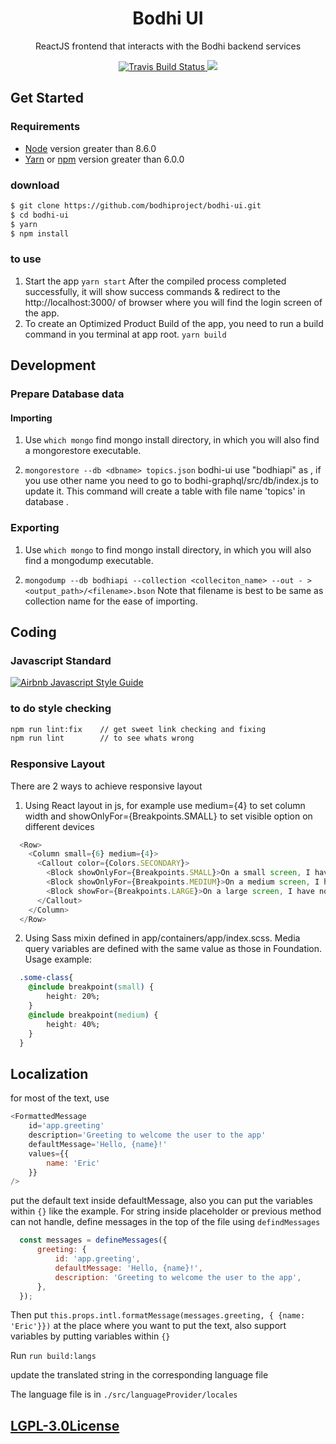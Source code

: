<h1 align="center">
Bodhi UI
</h1>
<p align="center">
ReactJS frontend that interacts with the Bodhi backend services
</p>

<p align="center">
    <a href="https://travis-ci.org/bodhiproject/bodhi-ui" target='_blank'>
      <img src="https://travis-ci.org/bodhiproject/bodhi-ui.svg?branch=master" alt="Travis Build Status"/>
    </a>
    <a href="https://github.com/bodhiproject/bodhi-ui/pulls">
      <img src="https://camo.githubusercontent.com/d4e0f63e9613ee474a7dfdc23c240b9795712c96/68747470733a2f2f696d672e736869656c64732e696f2f62616467652f5052732d77656c636f6d652d627269676874677265656e2e737667" />
    </a>
</p>

## Get Started

### Requirements

- [Node](https://nodejs.org/en/) version greater than 8.6.0
- [Yarn](https://yarnpkg.com/lang/en/) or [npm](https://www.npmjs.com/) version greater than 6.0.0

### download
```bash
$ git clone https://github.com/bodhiproject/bodhi-ui.git
$ cd bodhi-ui
$ yarn
$ npm install
```

### to use

1. Start the app
  `yarn start` 
  After the compiled process completed successfully, it will show success commands & redirect to the http://localhost:3000/ of browser where you will find the login screen of the app.
2. To create an Optimized Product Build of the app, you need to run a build command in you terminal at app root.
  `yarn build`

## Development

### Prepare Database data

#### Importing

1. Use `which mongo` find mongo install directory, in which you will also find a mongorestore executable.

2. `mongorestore --db <dbname> topics.json`
  bodhi-ui use "bodhiapi" as <dbname>, if you use other name you need to go to bodhi-graphql/src/db/index.js to update it.
  This command will create a table with file name 'topics' in database <dbname>.

### Exporting

1. Use `which mongo` to find mongo install directory, in which you will also find a mongodump executable.

2. `mongodump --db bodhiapi --collection <colleciton_name> --out - > <output_path>/<filename>.bson` Note that filename is best to be same as collection name for the ease of importing.


## Coding

### Javascript Standard

[![Airbnb Javascript Style Guide](https://camo.githubusercontent.com/546205bd8f3e039eb83c8f7f8a887238d25532d5/68747470733a2f2f7261772e6769746861636b2e636f6d2f746f6d656b77692f6a6176617363726970742f393566626638622f6261646765732f6269672e737667)](https://github.com/airbnb/javascript)

### to do style checking

```bash
npm run lint:fix    // get sweet link checking and fixing
npm run lint        // to see whats wrong
```

### Responsive Layout

There are 2 ways to achieve responsive layout

1. Using React layout in js, for example use medium={4} to set column width and showOnlyFor={Breakpoints.SMALL} to set visible option on different devices

  ```js
    <Row>
      <Column small={6} medium={4}>
        <Callout color={Colors.SECONDARY}>
          <Block showOnlyFor={Breakpoints.SMALL}>On a small screen, I have gutters!</Block>
          <Block showOnlyFor={Breakpoints.MEDIUM}>On a medium screen, I have gutters!</Block>
          <Block showFor={Breakpoints.LARGE}>On a large screen, I have no gutters!</Block>
        </Callout>
      </Column>
    </Row>
  ```

2. Using Sass mixin defined in app/containers/app/index.scss. Media query variables are defined with the same value as those in Foundation. Usage example:

  ```css
    .some-class{
      @include breakpoint(small) {
          height: 20%;
      }
      @include breakpoint(medium) {
          height: 40%;
      }
    }
  ```

## Localization

for most of the text, use
  
  ```js
  <FormattedMessage
      id='app.greeting'
      description='Greeting to welcome the user to the app'
      defaultMessage='Hello, {name}!'
      values={{
          name: 'Eric'
      }}
  />
```

put the default text inside defaultMessage, also you can put the variables within `{}` like the example.
For string inside placeholder or previous method can not handle, define messages in the top of the file using `defindMessages`

```js
  const messages = defineMessages({
      greeting: {
          id: 'app.greeting',
          defaultMessage: 'Hello, {name}!',
          description: 'Greeting to welcome the user to the app',
      },
  });
```

Then put `this.props.intl.formatMessage(messages.greeting, { {name: 'Eric'}})` at the place where you want to put the text, also support variables by putting variables within `{}`

Run `run build:langs`

update the translated string in the corresponding language file

The language file is in `./src/languageProvider/locales`

## [LGPL-3.0License](https://github.com/bodhiproject/bodhi-ui/blob/master/LICENSE)
